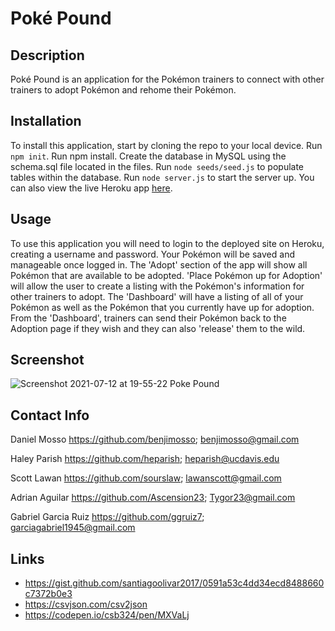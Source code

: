 # Poké Pound

## Description
Poké Pound is an application for the Pokémon trainers to connect with other trainers to adopt Pokémon and rehome their Pokémon.

## Installation
To install this application, start by cloning the repo to your local device. Run ```npm init```. Run npm install. Create the database in MySQL using the schema.sql file located in the files. Run ```node seeds/seed.js``` to populate tables within the database. Run ```node server.js``` to start the server up. You can also view the live Heroku app [here](https://pokemonstore1.herokuapp.com/).

## Usage
To use this application you will need to login to the deployed site on Heroku, creating a username and password. Your Pokémon will be saved and manageable once logged in. The 'Adopt' section of the app will show all Pokémon that are available to be adopted. 'Place Pokémon up for Adoption' will allow the user to create a listing with the Pokémon's information for other trainers to adopt. The 'Dashboard' will have a listing of all of your Pokémon as well as the Pokémon that you currently have up for adoption. From the 'Dashboard', trainers can send their Pokémon back to the Adoption page if they wish and they can also 'release' them to the wild.

## Screenshot
![Screenshot 2021-07-12 at 19-55-22 Poke Pound](https://user-images.githubusercontent.com/77472152/125383002-8e09ee80-e34b-11eb-8c03-284b0052976a.png)

## Contact Info
Daniel Mosso
https://github.com/benjimosso;
benjimosso@gmail.com

Haley Parish
https://github.com/heparish;
heparish@ucdavis.edu

Scott Lawan
https://github.com/sourslaw;
lawanscott@gmail.com

Adrian Aguilar
https://github.com/Ascension23;
Tygor23@gmail.com

Gabriel Garcia Ruiz
https://github.com/ggruiz7;
garciagabriel1945@gmail.com

## Links
* https://gist.github.com/santiagoolivar2017/0591a53c4dd34ecd8488660c7372b0e3
* https://csvjson.com/csv2json
* https://codepen.io/csb324/pen/MXVaLj
